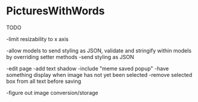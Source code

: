 PicturesWithWords
=================
TODO


-limit resizability to x axis

-allow models to send styling as JSON, validate and stringify within models by overriding setter methods
	-send styling as JSON

-edit page
	-add text shadow
	-include "meme saved popup"
	-have something display when image has not yet been selected
	-remove selected box from all text before saving

-figure out image conversion/storage

